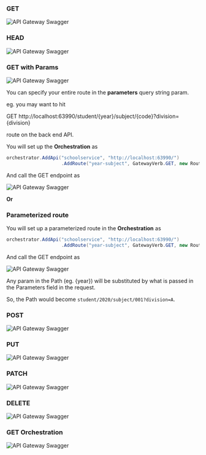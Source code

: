 ### GET

![API Gateway Swagger](/Docs/ApiGatewayCall.PNG)

### HEAD

![API Gateway Swagger](/Docs/HEAD.PNG)

### GET with Params

![API Gateway Swagger](/Docs/GETWithParams.PNG)

You can specify your entire route in the **parameters** query string param.

eg. you may want to hit

GET http://localhost:63990/student/{year}/subject/{code}?division={division}

route on the back end API.

You will set up the **Orchestration** as

```C#
orchestrator.AddApi("schoolservice", "http://localhost:63990/")
                    .AddRoute("year-subject", GatewayVerb.GET, new RouteInfo { Path = "student/" });
```

And call the GET endpoint as

![API Gateway Swagger](/Docs/GETWithParams1.PNG)

**Or** 

### Parameterized route

You will set up a parameterized route in the **Orchestration** as

```C#
orchestrator.AddApi("schoolservice", "http://localhost:63990/")
                    .AddRoute("year-subject", GatewayVerb.GET, new RouteInfo { Path = "student/{year}/subject/{code}?division={division}" })
```

And call the GET endpoint as

![API Gateway Swagger](/Docs/GETWithParams2.PNG)

Any param in the Path (eg. {year}) will be substituted by what is passed in the Parameters field in the request.

So, the Path would become ```student/2020/subject/001?division=A```.

### POST

![API Gateway Swagger](/Docs/POST.PNG)

### PUT

![API Gateway Swagger](/Docs/Update.PNG)

### PATCH

![API Gateway Swagger](/Docs/Patch.PNG)

### DELETE

![API Gateway Swagger](/Docs/Delete.PNG)

### GET Orchestration

![API Gateway Swagger](/Docs/Orchestration.PNG)